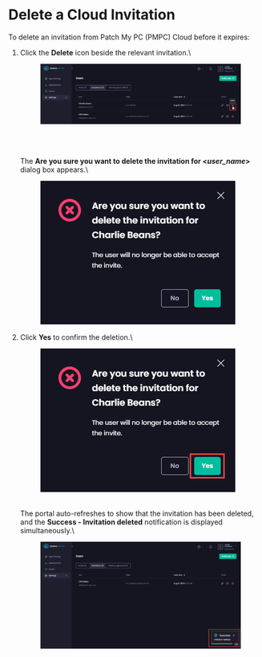 # Delete a Cloud Invitation

To delete an invitation from Patch My PC (PMPC) Cloud before it expires:

1.  Click the **Delete** icon beside the relevant invitation.\


    <figure><img src="/_images/gitbook/image%20%281640%29.png" alt="Clicking the “Delete” icon"><figcaption><p><br></p></figcaption></figure>

    \
    The **Are you sure you want to delete the invitation for <**_**user\_name**_**>** dialog box appears.\


    <figure><img src="/_images/gitbook/image%20%281642%29.png" alt="&#x22;Are you sure you want to delete the invitation for <user_name>&#x22; dialog box"><figcaption></figcaption></figure>


2.  Click **Yes** to confirm the deletion.\


    <figure><img src="/_images/gitbook/image%20%281643%29.png" alt="Clicking “Yes” to confirm to delete the invitation"><figcaption></figcaption></figure>

    \
    The portal auto-refreshes to show that the invitation has been deleted, and the **Success - Invitation deleted** notification is displayed simultaneously.\


    <figure><img src="/_images/gitbook/image%20%281644%29.png" alt="“Success - Invitation deleted” notification"><figcaption></figcaption></figure>
